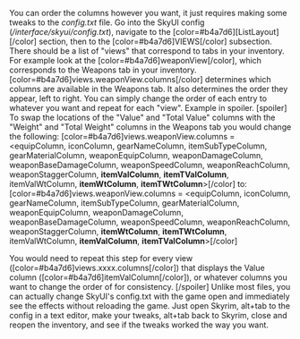 You can order the columns however you want, it just requires making some tweaks to the _config.txt_ file.
Go into the SkyUI config (_/interface/skyui/config.txt_), navigate to the \[color=#b4a7d6\]\[ListLayout\]\[/color\] section, then to the \[color=#b4a7d6\]VIEWS\[/color\] subsection. There should be a list of "views" that correspond to tabs in your inventory.
For example look at the \[color=#b4a7d6\]weaponView\[/color\], which corresponds to the Weapons tab in your inventory. \[color=#b4a7d6\]views.weaponView.columns\[/color\] determines which columns are available in the Weapons tab. It also determines the order they appear, left to right. You can simply change the order of each entry to whatever you want and repeat for each "view". Example in spoiler.
\[spoiler\]
To swap the locations of the "Value" and "Total Value" columns with the "Weight" and "Total Weight" columns in the Weapons tab you would change the following:
\[color=#b4a7d6\]views.weaponView.columns = <equipColumn, iconColumn, gearNameColumn, itemSubTypeColumn, gearMaterialColumn, weaponEquipColumn, weaponDamageColumn, weaponBaseDamageColumn, weaponSpeedColumn, weaponReachColumn, weaponStaggerColumn, **itemValColumn**, **itemTValColumn**, itemValWtColumn, **itemWtColumn**, **itemTWtColumn**>\[/color\]
to:
\[color=#b4a7d6\]views.weaponView.columns = <equipColumn, iconColumn, gearNameColumn, itemSubTypeColumn, gearMaterialColumn, weaponEquipColumn, weaponDamageColumn, weaponBaseDamageColumn, weaponSpeedColumn, weaponReachColumn, weaponStaggerColumn, **itemWtColumn**, **itemTWtColumn**, itemValWtColumn, **itemValColumn**, **itemTValColumn**>\[/color\]

You would need to repeat this step for every view (\[color=#b4a7d6\]views.xxxx.columns\[/color\]) that displays the Value column (\[color=#b4a7d6\]itemValColumn\[/color\]), or whatever columns you want to change the order of for consistency.
\[/spoiler\]
Unlike most files, you can actually change SkyUI's config.txt with the game open and immediately see the effects without reloading the game. Just open Skyrim, alt+tab to the config in a text editor, make your tweaks, alt+tab back to Skyrim, close and reopen the inventory, and see if the tweaks worked the way you want.